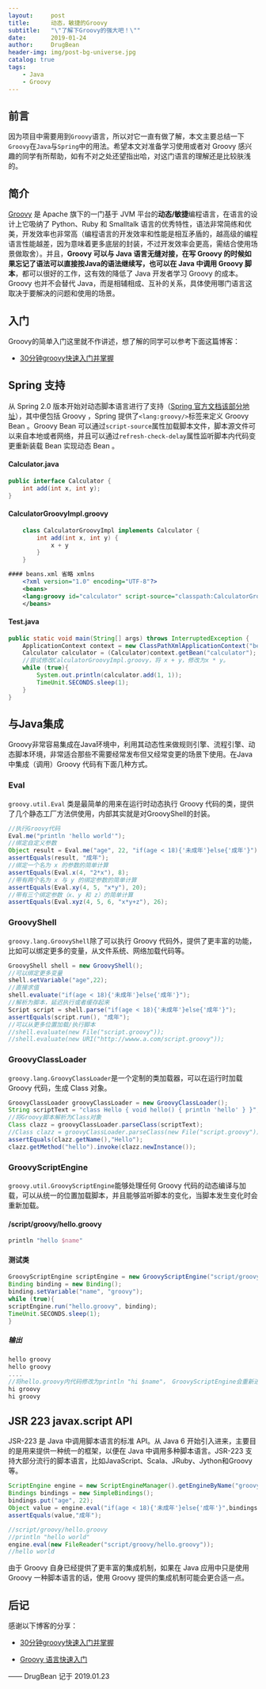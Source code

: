 ```yaml
---
layout:     post
title:      动态，敏捷的Groovy
subtitle:   "\"了解下Groovy的强大吧！\""
date:       2019-01-24
author:     DrugBean
header-img: img/post-bg-universe.jpg
catalog: true
tags:
    - Java
    - Groovy
---
```


## 前言
因为项目中需要用到`Groovy`语言，所以对它一直有做了解，本文主要总结一下`Groovy`在`Java`与`Spring`中的用法。希望本文对准备学习使用或者对 Groovy 感兴趣的同学有所帮助，如有不对之处还望指出哈，对这门语言的理解还是比较肤浅的。

## 简介
[Groovy](http://www.groovy-lang.org/) 是 Apache 旗下的一门基于 JVM 平台的**动态/敏捷**编程语言，在语言的设计上它吸纳了 Python、Ruby 和 Smalltalk 语言的优秀特性，语法非常简练和优美，开发效率也非常高（编程语言的开发效率和性能是相互矛盾的，越高级的编程语言性能越差，因为意味着更多底层的封装，不过开发效率会更高，需结合使用场景做取舍）。并且，**Groovy 可以与 Java 语言无缝对接，在写 Groovy 的时候如果忘记了语法可以直接按Java的语法继续写，也可以在 Java 中调用 Groovy 脚本**，都可以很好的工作，这有效的降低了 Java 开发者学习 Groovy 的成本。Groovy 也并不会替代 Java，而是相辅相成、互补的关系，具体使用哪门语言这取决于要解决的问题和使用的场景。

## 入门
Groovy的简单入门这里就不作讲述，想了解的同学可以参考下面这篇博客：

- [30分钟groovy快速入门并掌握](https://www.cnblogs.com/amosli/p/3970810.html)

## Spring 支持
从 Spring 2.0 版本开始对动态脚本语言进行了支持（[Spring 官方文档该部分地址](https://docs.spring.io/spring/docs/4.3.12.BUILD-SNAPSHOT/spring-framework-reference/htmlsingle/#dynamic-language-beans)），其中便包括 Groovy ，Spring 提供了`<lang:groovy/>`标签来定义 Groovy Bean 。Groovy Bean 可以通过`script-source`属性加载脚本文件，脚本源文件可以来自本地或者网络，并且可以通过`refresh-check-delay`属性监听脚本内代码变更重新装载 Bean 实现动态 Bean 。


#### Calculator.java
```java
public interface Calculator {
	int add(int x, int y);
}
```   
#### CalculatorGroovyImpl.groovy
```java
    class CalculatorGroovyImpl implements Calculator {
    	int add(int x, int y) {
    		x + y
    	}
    }
```

```xml
#### beans.xml 省略 xmlns
    <?xml version="1.0" encoding="UTF-8"?>
    <beans>
    <lang:groovy id="calculator" script-source="classpath:CalculatorGroovyImpl.groovy" refresh-check-delay="1000"/>
    </beans>
```
#### Test.java
```java
public static void main(String[] args) throws InterruptedException {
    ApplicationContext context = new ClassPathXmlApplicationContext("beans.xml");
    Calculator calculator = (Calculator)context.getBean("calculator");
    //尝试修改CalculatorGroovyImpl.groovy，将 x + y，修改为x * y。
    while (true){
        System.out.println(calculator.add(1, 1));
        TimeUnit.SECONDS.sleep(1);
    }
}
```
## 与Java集成
Groovy非常容易集成在Java环境中，利用其动态性来做规则引擎、流程引擎、动态脚本环境，非常适合那些不需要经常发布但又经常变更的场景下使用。在Java中集成（调用）Groovy 代码有下面几种方式。

### Eval
`groovy.util.Eval` 类是最简单的用来在运行时动态执行 Groovy 代码的类，提供了几个静态工厂方法供使用，内部其实就是对GroovyShell的封装。
```java
//执行Groovy代码
Eval.me("println 'hello world'");
//绑定自定义参数
Object result = Eval.me("age", 22, "if(age < 18){'未成年'}else{'成年'}");
assertEquals(result, "成年");
//绑定一个名为 x 的参数的简单计算
assertEquals(Eval.x(4, "2*x"), 8);
//带有两个名为 x 与 y 的绑定参数的简单计算
assertEquals(Eval.xy(4, 5, "x*y"), 20);
//带有三个绑定参数（x、y 和 z）的简单计算
assertEquals(Eval.xyz(4, 5, 6, "x*y+z"), 26); 
```
### GroovyShell
`groovy.lang.GroovyShell`除了可以执行 Groovy 代码外，提供了更丰富的功能，比如可以绑定更多的变量，从文件系统、网络加载代码等。
```java
GroovyShell shell = new GroovyShell();
//可以绑定更多变量
shell.setVariable("age",22);
//直接求值
shell.evaluate("if(age < 18){'未成年'}else{'成年'}");
//解析为脚本，延迟执行或者缓存起来
Script script = shell.parse("if(age < 18){'未成年'}else{'成年'}");
assertEquals(script.run(), "成年");
//可以从更多位置加载/执行脚本
//shell.evaluate(new File("script.groovy"));
//shell.evaluate(new URI("http://wwww.a.com/script.groovy"));
```
### GroovyClassLoader
`groovy.lang.GroovyClassLoader`是一个定制的类加载器，可以在运行时加载 Groovy 代码，生成 Class 对象。
```java
GroovyClassLoader groovyClassLoader = new GroovyClassLoader();
String scriptText = "class Hello { void hello() { println 'hello' } }";
//将Groovy脚本解析为Class对象
Class clazz = groovyClassLoader.parseClass(scriptText);
//Class clazz = groovyClassLoader.parseClass(new File("script.groovy"));
assertEquals(clazz.getName(),"Hello");
clazz.getMethod("hello").invoke(clazz.newInstance());
```
### GroovyScriptEngine
`groovy.util.GroovyScriptEngine`能够处理任何 Groovy 代码的动态编译与加载，可以从统一的位置加载脚本，并且能够监听脚本的变化，当脚本发生变化时会重新加载。

#### /script/groovy/hello.groovy
```groovy
println "hello $name"
```
#### 测试类
```groovy
GroovyScriptEngine scriptEngine = new GroovyScriptEngine("script/groovy");
Binding binding = new Binding();
binding.setVariable("name", "groovy");
while (true){
scriptEngine.run("hello.groovy", binding);
TimeUnit.SECONDS.sleep(1);
}
```
##### 输出
```groovy
hello groovy
hello groovy
....
//将hello.groovy内代码修改为println "hi $name"， GroovyScriptEngine会重新进行加载
hi groovy
hi groovy
```
## JSR 223 javax.script API
JSR-223 是 Java 中调用脚本语言的标准 API。从 Java 6 开始引入进来，主要目的是用来提供一种统一的框架，以便在 Java 中调用多种脚本语言。JSR-223 支持大部分流行的脚本语言，比如JavaScript、Scala、JRuby、Jython和Groovy等。
```groovy
ScriptEngine engine = new ScriptEngineManager().getEngineByName("groovy");
Bindings bindings = new SimpleBindings();
bindings.put("age", 22);
Object value = engine.eval("if(age < 18){'未成年'}else{'成年'}",bindings);
assertEquals(value,"成年");

//script/groovy/hello.groovy
//println "hello world"
engine.eval(new FileReader("script/groovy/hello.groovy"));
//hello world
```
由于 Groovy 自身已经提供了更丰富的集成机制，如果在 Java 应用中只是使用 Groovy 一种脚本语言的话，使用 Groovy 提供的集成机制可能会更合适一点。

## 后记
感谢以下博客的分享：

- [30分钟groovy快速入门并掌握](https://www.cnblogs.com/amosli/p/3970810.html)

- [Groovy 语言快速入门](https://www.jianshu.com/p/e8dec95c4326)

—— DrugBean 记于 2019.01.23